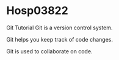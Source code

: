 # Hosp03822
Git Tutorial
Git is a version control system.

Git helps you keep track of code changes.

Git is used to collaborate on code.
